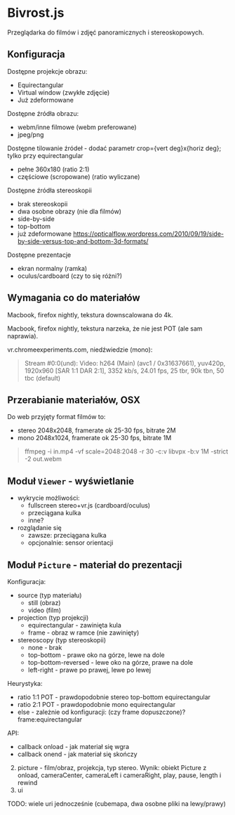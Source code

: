 Bivrost.js
==========

Przeglądarka do	filmów i zdjęć panoramicznych i stereoskopowych.


Konfiguracja
------------

Dostępne projekcje obrazu:
- Equirectangular
- Virtual window (zwykłe zdjęcie)
- Już zdeformowane

Dostępne źródła obrazu:
- webm/inne filmowe (webm preferowane)
- jpeg/png

Dostępne tilowanie źródeł - dodać parametr crop={vert deg}x{horiz deg}; tylko przy equirectangular
- pełne 360x180 (ratio 2:1)
- częściowe (scropowane) (ratio wyliczane)

Dostępne źródła stereoskopii
- brak stereoskopii
- dwa osobne obrazy (nie dla filmów)
- side-by-side
- top-bottom
- już zdeformowane
https://opticalflow.wordpress.com/2010/09/19/side-by-side-versus-top-and-bottom-3d-formats/

Dostępne prezentacje
- ekran normalny (ramka)
- oculus/cardboard (czy to się różni?)


Wymagania co do materiałów
--------------------------

Macbook, firefox nightly, tekstura downscalowana do 4k.

Macbook, firefox nightly, tekstura narzeka, że nie jest POT (ale sam naprawia).

vr.chromeexperiments.com, niedźwiedzie (mono):

> Stream #0:0(und): Video: h264 (Main) (avc1 / 0x31637661), yuv420p, 
> 1920x960 [SAR 1:1 DAR 2:1], 3352 kb/s, 24.01 fps, 25 tbr, 90k tbn, 50 tbc (default)


Przerabianie materiałów, OSX
----------------------------

Do web przyjęty format filmów to:
- stereo 2048x2048, framerate ok 25-30 fps, bitrate 2M
- mono 2048x1024, framerate ok 25-30 fps, bitrate 1M

> ffmpeg -i in.mp4 -vf scale=2048:2048 -r 30 -c:v libvpx -b:v 1M -strict -2 out.webm



Moduł `Viewer` - wyświetlanie
-----------------------------

- wykrycie możliwości:
	- fullscreen stereo+vr.js (cardboard/oculus)
	- przeciągana kulka
	- inne?
- rozglądanie się
	- zawsze: przeciągana kulka
	- opcjonalnie: sensor orientacji


Moduł `Picture` - materiał do prezentacji
-----------------------------------------

Konfiguracja:
- source (typ materiału)
	- still (obraz)
	- video (film)
- projection (typ projekcji)
	- equirectangular - zawinięta kula
	- frame - obraz w ramce (nie zawinięty)
- stereoscopy (typ stereoskopii)
	- none - brak
	- top-bottom - prawe oko na górze, lewe na dole
	- top-bottom-reversed - lewe oko na górze, prawe na dole
	- left-right - prawe po prawej, lewe po lewej

Heurystyka:
- ratio 1:1 POT - prawdopodobnie stereo top-bottom equirectangular
- ratio 2:1 POT - prawdopodobnie mono equirectangular
- else - zależnie od konfiguracji: (czy frame dopuszczone)?frame:equirectangular

API:
- callback onload - jak materiał się wgra
- callback onend - jak materiał się skończy

2. picture - film/obraz, projekcja, typ stereo.
 Wynik: obiekt Picture z onload, cameraCenter, cameraLeft i cameraRight, play, 
pause, length i rewind
3. ui

TODO: wiele uri jednocześnie (cubemapa, dwa osobne pliki na lewy/prawy)
